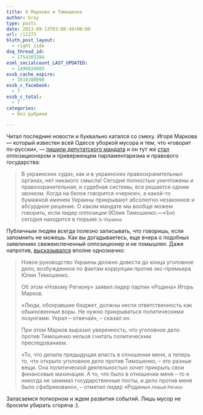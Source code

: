 ```yaml
---
title: О Маркове и Тимошенко
author: Gray
type: posts
date: 2013-09-13T03:08:49+00:00
url: /11273
bluth_post_layout:
  - right_side
dsq_thread_id:
  - 1754303284
esml_socialcount_LAST_UPDATED:
  - 1496824683
essb_cache_expire:
  - 1616380098
essb_c_facebook:
  - 7
essb_c_total:
  - 7
categories:
  - Без рубрики

---
```








Читал последние новости и буквально катался со смеху. Игоря Маркова — который известен всей Одессе уборкой мусора и тем, что &#171;говорит по-русски&#187;, — <a href="http://www.kommersant.ua/doc/2277648" target="_blank">лишили депутатского мандата</a> и он тут же <a href="http://www.kommersant.ua/doc/2277407" target="_blank">стал</a> оппозиционером и приверженцем парламентаризма и правового государства:

> В украинских судах, как и в украинских правоохранительных органах, нет никакого смысла! Сегодня полностью уничтожены и правоохранительная, и судебная системы, все решается одним звонком. Когда на белое говорится &#171;черное&#187;, а какой-то бумажкой именем Украины прикрывают абсолютно незаконное и абсурдное решение. О каком мандате мы вообще можем говорить, если лидер оппозиции (Юлия Тимошенко.—&#187;Ъ&#187;) сегодня находится в тюрьме.<small>Ъ-Украина</small>

Публичным людям всегда полезно записывать, что говоришь, если запомнить не можешь. Как вы догадываетесь, еще вчера о подобных заявлениях свежеиспеченный оппозиционер и не помышлял. Даже напротив, <a href="http://nr2.ru/odessa/283064.html" target="_blank">высказывался</a> вполне однозначно:

> Новое руководство Украины должно довести до конца уголовное дело, возбужденное по фактам коррупции против экс-премьера Юлии Тимошенко.
> 
> Об этом «Новому Региону» заявил лидер партии «Родина» Игорь Марков.
> 
> «Люди, обокравшие бюджет, должны нести ответственность как обыкновенные воры. Не нужно прикрываться политическими лозунгами. Украл – отвечай», – сказал он.
> 
> При этом Марков выразил уверенность, что уголовное дело против Тимошенко нельзя считать политическим преследованием.
> 
> «То, что делала предыдущая власть в отношении меня, а теперь то, что открыто уголовное дело против Тимошенко, – это разные вещи. Она политической деятельностью хочет прикрыть свои финансовые махинации. А то, что было в отношении меня – то я никогда не занимал государственные посты, и дело против меня было сфабриковано», – отметил лидер «Родины».<small>Новый Регион</small>

Запасаемся попкорном и ждем развития событий. Лишь мусор не бросили убирать сгоряча :).